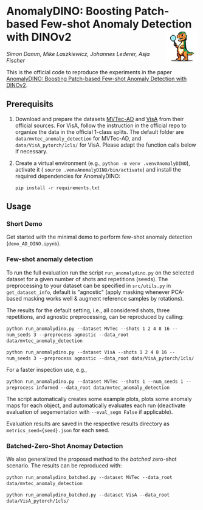 # AnomalyDINO: Boosting Patch-based Few-shot Anomaly Detection with DINOv2 <img align="right" src="media/AnomalyDINO.png" alt="AnomalyDINO" style="height: 84px; max-width: 100%;">

*Simon Damm, Mike Laszkiewicz, Johannes Lederer, Asja Fischer*

This is the official code to reproduce the experiments in the paper [AnomalyDINO: Boosting Patch-based Few-shot Anomaly Detection with DINOv2](https://arxiv.org/abs/2405.14529).

## Prerequisits

1. Download and prepare the datasets [MVTec-AD](https://www.mvtec.com/company/research/datasets/mvtec-ad) and [VisA](https://github.com/amazon-science/spot-diff) from their official sources. 
For VisA, follow the instruction in the official repo to organize the data in the official 1-class splits. 
The default folder are `data/mvtec_anomaly_detection` for MVTec-AD, and `data/VisA_pytorch/1cls/` for VisA. 
Please adapt the function calls below if necessary. 

2. Create a virtual environment (e.g., `python -m venv .venvAnomalyDINO`), activate it ( `source .venvAnomalyDINO/bin/activate`) and install the required dependencies for AnomalyDINO:
    ```shell
    pip install -r requirements.txt
    ```

## Usage

### Short Demo
Get started with the minimal demo to perform few-shot anomaly detection (`demo_AD_DINO.ipynb`).

### Few-shot anomaly detection

To run the full evaluation run the script `run_anomalydino.py` on the selected dataset for a given number of shots and repetitions (seeds).
The preprocessing to your dataset can be specified in `src/utils.py` in `get_dataset_info`, default is "agnostic" (apply masking whenever PCA-based masking works well & augment reference samples by rotations).

The results for the default setting, i.e., all considered shots, three repetitions, and agnostic preprocessing, can be reproduced by calling:
```shell
python run_anomalydino.py --dataset MVTec --shots 1 2 4 8 16 --num_seeds 3 --preprocess agnostic --data_root data/mvtec_anomaly_detection
```

```shell
python run_anomalydino.py --dataset VisA --shots 1 2 4 8 16 --num_seeds 3 --preprocess agnostic --data_root data/VisA_pytorch/1cls/
```

For a faster inspection use, e.g.,
```shell
python run_anomalydino.py --dataset MVTec --shots 1 --num_seeds 1 --preprocess informed --data_root data/mvtec_anomaly_detection
```

The script automatically creates some example plots, plots some anomaly maps for each object, and automatically evaluates each run (deactivate evaluation of segementation with `--eval_segm False` if applicable). 
<!-- The evaluation script is partly based on the official MVTec evaluation (also available [here](https://www.mvtec.com/company/research/datasets/mvtec-ad)).  -->

Evaluation results are saved in the respective results directory as `metrics_seed={seed}.json` for each seed.


### Batched-Zero-Shot Anomay Detection
We also generalized the proposed method to the *batched* zero-shot scenario.
The results can be reproduced with: 

```shell
python run_anomalydino_batched.py --dataset MVTec --data_root data/mvtec_anomaly_detection
```
```shell
python run_anomalydino_batched.py --dataset VisA --data_root data/VisA_pytorch/1cls/
```